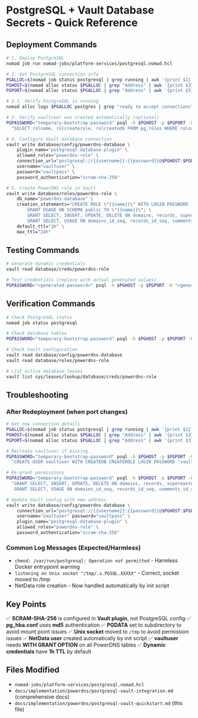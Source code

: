 # PostgreSQL + Vault Database Secrets - Quick Reference

## Deployment Commands

```bash
# 1. Deploy PostgreSQL
nomad job run nomad-jobs/platform-services/postgresql.nomad.hcl

# 2. Get PostgreSQL connection info
PGALLOC=$(nomad job status postgresql | grep running | awk '{print $1}')
PGHOST=$(nomad alloc status $PGALLOC | grep "Address" | awk '{print $3}' | cut -d: -f1)
PGPORT=$(nomad alloc status $PGALLOC | grep "Address" | awk '{print $3}' | cut -d: -f2)

# 2.1. Verify PostgreSQL is running
nomad alloc logs $PGALLOC postgres | grep "ready to accept connections"

# 3. Verify vaultuser was created automatically (optional)
PGPASSWORD="temporary-bootstrap-password" psql -h $PGHOST -p $PGPORT -U postgres -d powerdns -c \
  "SELECT rolname, rolcreaterole, rolcreatedb FROM pg_roles WHERE rolname = 'vaultuser';"

# 4. Configure Vault database connection
vault write database/config/powerdns-database \
    plugin_name="postgresql-database-plugin" \
    allowed_roles="powerdns-role" \
    connection_url="postgresql://{{username}}:{{password}}@$PGHOST:$PGPORT/powerdns" \
    username="vaultuser" \
    password="vaultpass" \
    password_authentication="scram-sha-256"

# 5. Create PowerDNS role in Vault
vault write database/roles/powerdns-role \
    db_name="powerdns-database" \
    creation_statements="CREATE ROLE \"{{name}}\" WITH LOGIN PASSWORD '{{password}}' VALID UNTIL '{{expiration}}'; \
        GRANT USAGE ON SCHEMA public TO \"{{name}}\"; \
        GRANT SELECT, INSERT, UPDATE, DELETE ON domains, records, supermasters, comments, domainmetadata, cryptokeys, tsigkeys TO \"{{name}}\"; \
        GRANT SELECT, USAGE ON domains_id_seq, records_id_seq, comments_id_seq, domainmetadata_id_seq, cryptokeys_id_seq, tsigkeys_id_seq TO \"{{name}}\";" \
    default_ttl="1h" \
    max_ttl="24h"
```

## Testing Commands

```bash
# Generate dynamic credentials
vault read database/creds/powerdns-role

# Test credentials (replace with actual generated values)
PGPASSWORD="<generated-password>" psql -h $PGHOST -p $PGPORT -U "<generated-username>" -d powerdns -c "SELECT COUNT(*) FROM domains;"
```

## Verification Commands

```bash
# Check PostgreSQL status
nomad job status postgresql

# Check database tables
PGPASSWORD="temporary-bootstrap-password" psql -h $PGHOST -p $PGPORT -U postgres -d powerdns -c "\dt"

# Check Vault configuration
vault read database/config/powerdns-database
vault read database/roles/powerdns-role

# List active database leases
vault list sys/leases/lookup/database/creds/powerdns-role
```

## Troubleshooting

### After Redeployment (when port changes)

```bash
# Get new connection details
PGALLOC=$(nomad job status postgresql | grep running | awk '{print $1}')
PGHOST=$(nomad alloc status $PGALLOC | grep "Address" | awk '{print $3}' | cut -d: -f1)
PGPORT=$(nomad alloc status $PGALLOC | grep "Address" | awk '{print $3}' | cut -d: -f2)

# Recreate vaultuser if missing
PGPASSWORD="temporary-bootstrap-password" psql -h $PGHOST -p $PGPORT -U postgres -c \
  "CREATE USER vaultuser WITH CREATEDB CREATEROLE LOGIN PASSWORD 'vaultpass';"

# Re-grant permissions
PGPASSWORD="temporary-bootstrap-password" psql -h $PGHOST -p $PGPORT -U postgres -d powerdns -c \
  "GRANT SELECT, INSERT, UPDATE, DELETE ON domains, records, supermasters, comments, domainmetadata, cryptokeys, tsigkeys TO vaultuser WITH GRANT OPTION;
   GRANT SELECT, USAGE ON domains_id_seq, records_id_seq, comments_id_seq, domainmetadata_id_seq, cryptokeys_id_seq, tsigkeys_id_seq TO vaultuser WITH GRANT OPTION;"

# Update Vault config with new address
vault write database/config/powerdns-database \
    connection_url="postgresql://{{username}}:{{password}}@$PGHOST:$PGPORT/powerdns" \
    username="vaultuser" password="vaultpass" \
    plugin_name="postgresql-database-plugin" \
    allowed_roles="powerdns-role" \
    password_authentication="scram-sha-256"
```

### Common Log Messages (Expected/Harmless)

- `chmod: /var/run/postgresql: Operation not permitted` - Harmless Docker entrypoint warning
- `listening on Unix socket "/tmp/.s.PGSQL.XXXXX"` - Correct, socket moved to /tmp
- NetData role creation - Now handled automatically by init script

## Key Points

✅ **SCRAM-SHA-256** is configured in **Vault plugin**, not PostgreSQL config
✅ **pg_hba.conf** uses **md5** authentication
✅ **PGDATA** set to subdirectory to avoid mount point issues
✅ **Unix socket** moved to `/tmp` to avoid permission issues
✅ **NetData user** created automatically by init script
✅ **vaultuser** needs **WITH GRANT OPTION** on all PowerDNS tables
✅ **Dynamic credentials** have **1h TTL** by default

## Files Modified

- `nomad-jobs/platform-services/postgresql.nomad.hcl`
- `docs/implementation/powerdns/postgresql-vault-integration.md` (comprehensive docs)
- `docs/implementation/powerdns/postgresql-vault-quickstart.md` (this file)
